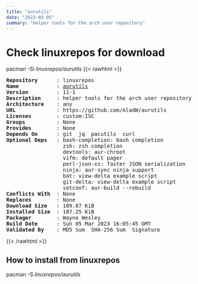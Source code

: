 ```yaml
---
title: "aurutils"
date: "2023-03-05"
summary: "helper tools for the arch user repository"
---
```


# Check linuxrepos for download

pacman -Si *linuxrepos/aurutils*
{{< rawhtml >}}
<pre class="highlight">
<b>Repository</b>      : linuxrepos
<b>Name</b>            : <a href="../../x86_64/aurutils-11-1-any.pkg.tar.zst">aurutils</a>
<b>Version</b>         : 11-1
<b>Description</b>     : helper tools for the arch user repository
<b>Architecture</b>    : any
<b>URL</b>             : https://github.com/AladW/aurutils
<b>Licenses</b>        : custom:ISC
<b>Groups</b>          : None
<b>Provides</b>        : None
<b>Depends On</b>      : git  jq  pacutils  curl
<b>Optional Deps</b>   : bash-completion: bash completion
                  zsh: zsh completion
                  devtools: aur-chroot
                  vifm: default pager
                  perl-json-xs: faster JSON serialization
                  ninja: aur-sync ninja support
                  bat: view-delta example script
                  git-delta: view-delta example script
                  setconf: aur-build --rebuild
<b>Conflicts With</b>  : None
<b>Replaces</b>        : None
<b>Download Size</b>   : 109.87 KiB
<b>Installed Size</b>  : 187.25 KiB
<b>Packager</b>        : Wayne Wesley <wayne6324@gmail.com>
<b>Build Date</b>      : Sun 05 Mar 2023 16:05:45 GMT
<b>Validated By</b>    : MD5 Sum  SHA-256 Sum  Signature
</pre>
{{< /rawhtml >}}
## How to install from linuxrepos

pacman -S *linuxrepos/aurutils*
